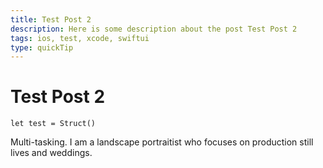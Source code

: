 ```yaml
---
title: Test Post 2
description: Here is some description about the post Test Post 2
tags: ios, test, xcode, swiftui
type: quickTip
---
```

#  Test Post 2

```
let test = Struct()
``` 
Multi-tasking. I am a landscape portraitist who focuses on production still lives and weddings.
